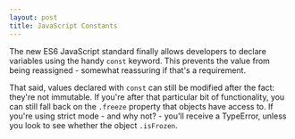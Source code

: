```yaml
---
layout: post
title: JavaScript Constants
---
```


The new ES6 JavaScript standard finally allows developers to declare variables using the handy `const` keyword. This prevents the value from being reassigned - somewhat reassuring if that's a requirement.

That said, values declared with `const` can still be modified after the fact: they're not immutable. If you're after that particular bit of functionality, you can still fall back on the `.freeze` property that objects have access to. If you're using strict mode - and why not? - you'll receive a TypeError, unless you look to see whether the object `.isFrozen`.